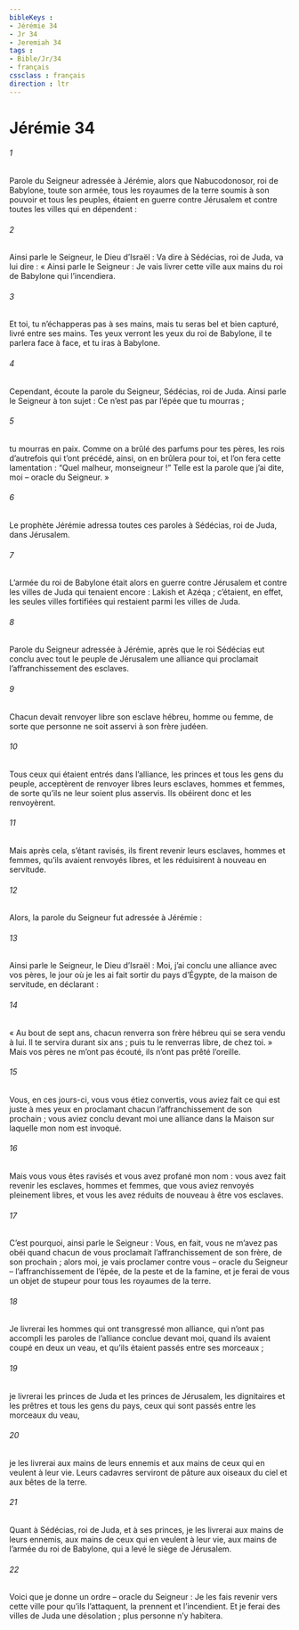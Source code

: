 ```yaml
---
bibleKeys : 
- Jérémie 34
- Jr 34
- Jeremiah 34
tags : 
- Bible/Jr/34
- français
cssclass : français
direction : ltr
---
```


# Jérémie 34

###### 1
Parole du Seigneur adressée à Jérémie, alors que Nabucodonosor, roi de Babylone, toute son armée, tous les royaumes de la terre soumis à son pouvoir et tous les peuples, étaient en guerre contre Jérusalem et contre toutes les villes qui en dépendent :
###### 2
Ainsi parle le Seigneur, le Dieu d’Israël :
Va dire à Sédécias, roi de Juda, va lui dire :
« Ainsi parle le Seigneur :
Je vais livrer cette ville
aux mains du roi de Babylone qui l’incendiera.
###### 3
Et toi, tu n’échapperas pas à ses mains,
mais tu seras bel et bien capturé,
livré entre ses mains.
Tes yeux verront les yeux du roi de Babylone,
il te parlera face à face,
et tu iras à Babylone.
###### 4
Cependant, écoute la parole du Seigneur, Sédécias, roi de Juda.
Ainsi parle le Seigneur à ton sujet :
Ce n’est pas par l’épée que tu mourras ;
###### 5
tu mourras en paix.
Comme on a brûlé des parfums pour tes pères,
les rois d’autrefois qui t’ont précédé,
ainsi, on en brûlera pour toi,
et l’on fera cette lamentation :
“Quel malheur, monseigneur !”
Telle est la parole que j’ai dite, moi
– oracle du Seigneur. »
###### 6
Le prophète Jérémie adressa toutes ces paroles à Sédécias, roi de Juda, dans Jérusalem.
###### 7
L’armée du roi de Babylone était alors en guerre contre Jérusalem et contre les villes de Juda qui tenaient encore : Lakish et Azéqa ; c’étaient, en effet, les seules villes fortifiées qui restaient parmi les villes de Juda.
###### 8
Parole du Seigneur adressée à Jérémie, après que le roi Sédécias eut conclu avec tout le peuple de Jérusalem une alliance qui proclamait l’affranchissement des esclaves.
###### 9
Chacun devait renvoyer libre son esclave hébreu, homme ou femme, de sorte que personne ne soit asservi à son frère judéen.
###### 10
Tous ceux qui étaient entrés dans l’alliance, les princes et tous les gens du peuple, acceptèrent de renvoyer libres leurs esclaves, hommes et femmes, de sorte qu’ils ne leur soient plus asservis. Ils obéirent donc et les renvoyèrent.
###### 11
Mais après cela, s’étant ravisés, ils firent revenir leurs esclaves, hommes et femmes, qu’ils avaient renvoyés libres, et les réduisirent à nouveau en servitude.
###### 12
Alors, la parole du Seigneur fut adressée à Jérémie :
###### 13
Ainsi parle le Seigneur, le Dieu d’Israël : Moi, j’ai conclu une alliance avec vos pères, le jour où je les ai fait sortir du pays d’Égypte, de la maison de servitude, en déclarant :
###### 14
« Au bout de sept ans, chacun renverra son frère hébreu qui se sera vendu à lui. Il te servira durant six ans ; puis tu le renverras libre, de chez toi. » Mais vos pères ne m’ont pas écouté, ils n’ont pas prêté l’oreille.
###### 15
Vous, en ces jours-ci, vous vous étiez convertis, vous aviez fait ce qui est juste à mes yeux en proclamant chacun l’affranchissement de son prochain ; vous aviez conclu devant moi une alliance dans la Maison sur laquelle mon nom est invoqué.
###### 16
Mais vous vous êtes ravisés et vous avez profané mon nom : vous avez fait revenir les esclaves, hommes et femmes, que vous aviez renvoyés pleinement libres, et vous les avez réduits de nouveau à être vos esclaves.
###### 17
C’est pourquoi, ainsi parle le Seigneur : Vous, en fait, vous ne m’avez pas obéi quand chacun de vous proclamait l’affranchissement de son frère, de son prochain ; alors moi, je vais proclamer contre vous – oracle du Seigneur – l’affranchissement de l’épée, de la peste et de la famine, et je ferai de vous un objet de stupeur pour tous les royaumes de la terre.
###### 18
Je livrerai les hommes qui ont transgressé mon alliance, qui n’ont pas accompli les paroles de l’alliance conclue devant moi, quand ils avaient coupé en deux un veau, et qu’ils étaient passés entre ses morceaux ;
###### 19
je livrerai les princes de Juda et les princes de Jérusalem, les dignitaires et les prêtres et tous les gens du pays, ceux qui sont passés entre les morceaux du veau,
###### 20
je les livrerai aux mains de leurs ennemis et aux mains de ceux qui en veulent à leur vie. Leurs cadavres serviront de pâture aux oiseaux du ciel et aux bêtes de la terre.
###### 21
Quant à Sédécias, roi de Juda, et à ses princes, je les livrerai aux mains de leurs ennemis, aux mains de ceux qui en veulent à leur vie, aux mains de l’armée du roi de Babylone, qui a levé le siège de Jérusalem.
###### 22
Voici que je donne un ordre – oracle du Seigneur : Je les fais revenir vers cette ville pour qu’ils l’attaquent, la prennent et l’incendient. Et je ferai des villes de Juda une désolation ; plus personne n’y habitera.
